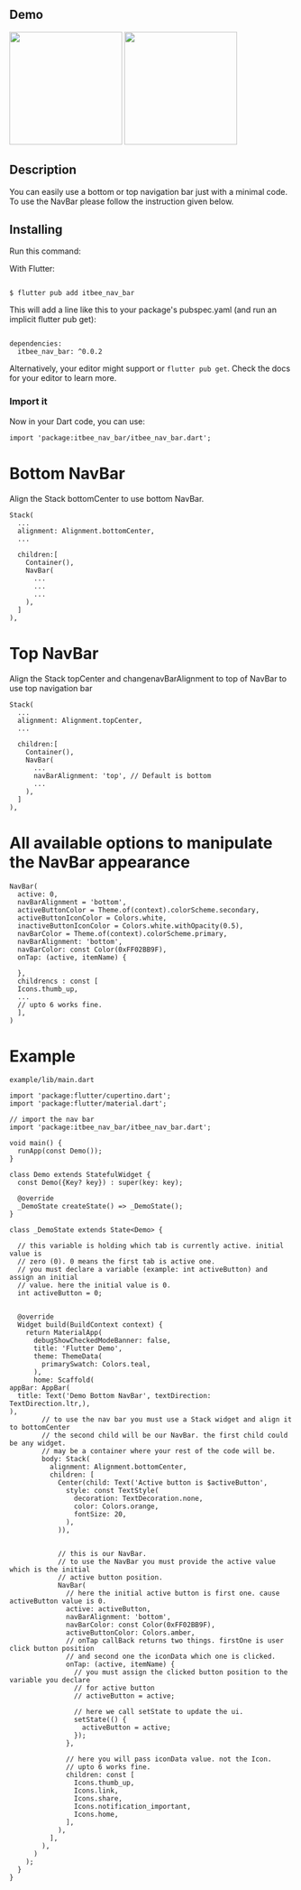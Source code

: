 ## Demo
<img src="./itbee_nav_bar/assets/bottom.gif?raw=true" width="200px"> <img src="./itbee_nav_bar/assets/top.gif?raw=true" width="200px">

## Description

You can easily use a bottom or top navigation bar just with a minimal code.
To use the NavBar please follow the instruction given below.

## Installing

Run this command:

With Flutter:

```

$ flutter pub add itbee_nav_bar

```

This will add a line like this to your package's pubspec.yaml (and run an implicit flutter pub get):

```

dependencies:
  itbee_nav_bar: ^0.0.2

```

Alternatively, your editor might support or `flutter pub get`. Check the docs for your editor to learn more.

### Import it

Now in your Dart code, you can use:

```
import 'package:itbee_nav_bar/itbee_nav_bar.dart';
```


# Bottom NavBar

Align the Stack bottomCenter to use bottom NavBar.

```
Stack(
  ...
  alignment: Alignment.bottomCenter,
  ...

  children:[
    Container(),
    NavBar(
      ...
      ...
      ...
    ),
  ]
),
```


# Top NavBar

Align the Stack topCenter and changenavBarAlignment to top of NavBar to use top navigation bar

```
Stack(
  ...
  alignment: Alignment.topCenter,
  ...

  children:[
    Container(),
    NavBar(
      ...
      navBarAlignment: 'top', // Default is bottom
      ...
    ),
  ]
),
```

# All available options to manipulate the NavBar appearance
```
NavBar(
  active: 0,
  navBarAlignment = 'bottom',
  activeButtonColor = Theme.of(context).colorScheme.secondary,
  activeButtonIconColor = Colors.white,
  inactiveButtonIconColor = Colors.white.withOpacity(0.5),
  navBarColor = Theme.of(context).colorScheme.primary,
  navBarAlignment: 'bottom',
  navBarColor: const Color(0xFF02BB9F),
  onTap: (active, itemName) {

  },
  childrencs : const [
  Icons.thumb_up,
  ...
  // upto 6 works fine.
  ],
)
```




# Example
`example/lib/main.dart`
```
import 'package:flutter/cupertino.dart';
import 'package:flutter/material.dart';

// import the nav bar
import 'package:itbee_nav_bar/itbee_nav_bar.dart';

void main() {
  runApp(const Demo());
}

class Demo extends StatefulWidget {
  const Demo({Key? key}) : super(key: key);

  @override
  _DemoState createState() => _DemoState();
}

class _DemoState extends State<Demo> {

  // this variable is holding which tab is currently active. initial value is
  // zero (0). 0 means the first tab is active one.
  // you must declare a variable (example: int activeButton) and assign an initial
  // value. here the initial value is 0.
  int activeButton = 0;


  @override
  Widget build(BuildContext context) {
    return MaterialApp(
      debugShowCheckedModeBanner: false,
      title: 'Flutter Demo',
      theme: ThemeData(
        primarySwatch: Colors.teal,
      ),
      home: Scaffold(
appBar: AppBar(
  title: Text('Demo Bottom NavBar', textDirection: TextDirection.ltr,),
),
        // to use the nav bar you must use a Stack widget and align it to bottomCenter
        // the second child will be our NavBar. the first child could be any widget.
        // may be a container where your rest of the code will be.
        body: Stack(
          alignment: Alignment.bottomCenter,
          children: [
            Center(child: Text('Active button is $activeButton',
              style: const TextStyle(
                decoration: TextDecoration.none,
                color: Colors.orange,
                fontSize: 20,
              ),
            )),


            // this is our NavBar.
            // to use the NavBar you must provide the active value which is the initial
            // active button position.
            NavBar(
              // here the initial active button is first one. cause activeButton value is 0.
              active: activeButton,
              navBarAlignment: 'bottom',
              navBarColor: const Color(0xFF02BB9F),
              activeButtonColor: Colors.amber,
              // onTap callBack returns two things. firstOne is user click button position
              // and second one the iconData which one is clicked.
              onTap: (active, itemName) {
                // you must assign the clicked button position to the variable you declare
                // for active button
                // activeButton = active;

                // here we call setState to update the ui.
                setState(() {
                  activeButton = active;
                });
              },

              // here you will pass iconData value. not the Icon.
              // upto 6 works fine.
              children: const [
                Icons.thumb_up,
                Icons.link,
                Icons.share,
                Icons.notification_important,
                Icons.home,
              ],
            ),
          ],
        ),
      )
    );
  }
}
```
